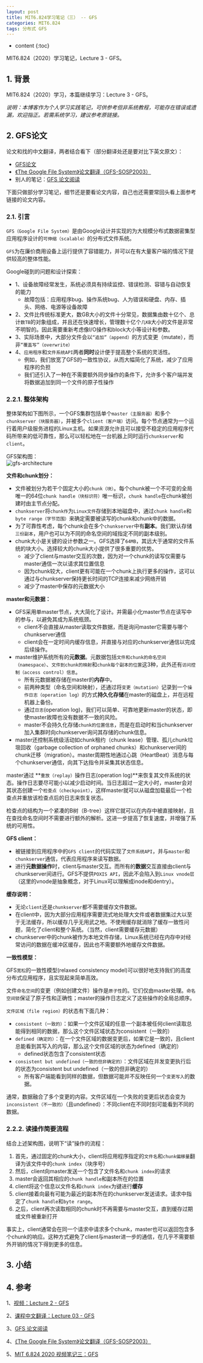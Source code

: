 ```yaml
---
layout: post
title: MIT6.824学习笔记（三） -- GFS
categories: MIT6.824
tags: 分布式 GFS
---
```


* content
{:toc}

MIT6.824（2020）学习笔记，Lecture 3 - GFS。



## 1. 背景

MIT6.824（2020）学习，本篇继续学习：Lecture 3 - GFS。

*说明：本博客作为个人学习实践笔记，可供参考但非系统教程，可能存在错误或遗漏，欢迎指正。若需系统学习，建议参考原链接。*

## 2. GFS论文

论文和找的中文翻译，两者结合看下（部分翻译处还是要对比下英文原文）：

* [GFS论文](https://pdos.csail.mit.edu/6.824/papers/gfs.pdf)
* [《The Google File System》论文翻译（GFS-SOSP2003）](https://blog.mrcroxx.com/posts/paper-reading/gfs-sosp2003/)
* 别人的笔记：[GFS 论文阅读](https://tanxinyu.work/gfs-thesis/)

下面只做部分学习笔记，细节还是要看论文内容，自己也还需要常回头看上面参考链接的论文内容。

### 2.1. 引言

`GFS（Google File System）`是由Google设计并实现的为大规模分布式数据密集型应用程序设计的`可伸缩（scalable）`的分布式文件系统。

`GFS`为在廉价商用设备上运行提供了容错能力，并可以在有大量客户端的情况下提供较高的整体性能。

Google碰到的问题和设计探索：

* 1、设备故障经常发生，系统必须具有持续监控、错误检测、容错与自动恢复的能力
    * 故障包括：应用程序bug、操作系统bug、人为错误和硬盘、内存、插头、网络、电源等设备故障
* 2、文件比传统标准更大，数GB大小的文件十分常见，数据集由数十亿个、总计`数TB`的对象组成，并且还在快速增长，管理数十亿个`几KB`大小的文件是非常不明智的。因此需要重新考虑像I/O操作和block大小等设计和参数。
* 3、实际场景中，大部分文件会以`“追加”（append）`的方式变更（mutate），而非`“覆盖写”（overwrite）`
* 4、`应用程序`和`文件系统API`两者**同时**设计便于提高整个系统的灵活性。
    * 例如，我们放宽了GFS的一致性协议，从而大幅简化了系统，减少了应用程序的负担
    * 我们还引入了一种在不需要额外同步操作的条件下，允许多个客户端并发将数据追加到同一个文件的原子性操作

### 2.2.1. 整体架构

整体架构如下图所示，一个GFS集群包括单个`master（主服务器）`和多个`chunkserver（块服务器）`，并被多个`client（客户端）`访问。每个节点通常为一个运行着用户级服务进程的Linux主机。如果资源允许且可以接受不稳定的应用程序代码所带来的低可靠性，那么可以轻松地在一台机器上同时运行`chunkserver`和`client`。

GFS架构图：  
![gfs-architecture](/images/gfs-architecture.png)

**文件和chunk划分：**

* 文件被划分为若干个固定大小的`chunk（块）`。每个chunk被一个不可变的全局唯一的64位`chunk handle（块标识符）`唯一标识，`chunk handle`在chunk被创建时由主节点分配。
* `chunkserver`将`chunk作`为`Linux文件`存储到本地磁盘中，通过`chunk handle`和`byte range（字节范围）`来确定需要被读写的chunk和chunk中的数据。
* 为了可靠性考虑，每个chunk会在多个`chunkserver`中有**副本**。我们默认存储`三份副本`，用户也可以为不同的命名空间的域指定不同的副本级别。
* chunk大小是关键的设计参数之一。GFS选择了`64MB`，其远大于通常的文件系统的块大小。选择较大的chunk大小提供了很多重要的优势。
    * 减少了client与master交互的次数，因为对一个chunk的读写仅需要与master通信一次以请求其位置信息
    * 因为chunk较大，client更有可能在一个chunk上执行更多的操作，这可以通过与chunkserver保持更长时间的TCP连接来减少网络开销
    * 减少了master中保存的元数据大小

**master和元数据：**

* GFS采用单master节点，大大简化了设计。并需最小化master节点在读写中的参与，以避免其成为系统瓶颈。
    * client不会直接从master读取文件数据，而是询问master它需要与哪个chunkserver通信
    * client会在一定时间内缓存信息，并直接与对应的chunkserver通信以完成后续操作。
* master维护系统所有的**元数据**。元数据包括`文件和chunk的命名空间（namespace）`、`文件到chunk的映射`和`chunk每个副本的位置`这3种，此外还有`访问控制（access control）信息`。
    * 所有元数据被存储在master的**内存**中。
    * 前两种类型（命名空间和映射），还通过将`变更（mutation）`记录到一个`操作日志（operation log）`的方式**持久化存储**在master的磁盘上，并在远程机器上备份。
    * 通过`日志`(operation log)，我们可以简单、可靠地更新master的状态，即使master故障也没有数据不一致的风险。
    * master不会持久化存储`chunk的位置信息`，而是在启动时和当chunkserver加入集群时向chunkserver询问其存储的chunk信息。
* master还控制系统级活动如chunk租约（chunk lease）管理、孤儿chunk垃圾回收（garbage collection of orphaned chunks）和chunkserver间的chunk迁移（migration）。master周期性地通过心跳（HeartBeat）消息与每个chunkserver通信，向其下达指令并采集其状态信息。

master通过 **`重放（replay）`操作日志(operation log)**来恢复其文件系统的状态。操作日志要尽可能小以减少启动时间。当日志超过一定大小时，master会对其状态创建一个`检查点（checkpoint）`，这样master就可以从磁盘加载最后一个检查点并重放该检查点后的日志来恢复状态。

检查点的结构为一个紧凑的B树（B-tree）这样它就可以在内存中被直接映射，且在查找命名空间时不需要进行额外的解析。这进一步提高了恢复速度，并增强了系统的可用性。

**GFS client：**

* 被链接到应用程序中的`GFS client`的代码实现了`文件系统API`，并与`master`和`chunkserver`通信，代表应用程序来读写数据。
* 进行**元数据操作**时，client与master交互。而所有的**数据**交互直接由client与chunkserver间进行。GFS不提供`POXIS API`，因此不会陷入到`Linux vnode层`（这里的vnode是抽象概念，对于Linux可以理解成inode和dentry）。

**缓存说明：**

* 无论`client`还是`chunkserver`都不需要缓存文件数据。
* 在client中，因为大部分应用程序需要流式地处理大文件或者数据集过大以至于无法缓存，所以缓存几乎无用武之地。不使用缓存就消除了缓存一致性问题，简化了client和整个系统。（当然，client需要缓存元数据）
* chunkserver中的chunk被作为本地文件存储，Linux系统已经在内存中对经常访问的数据在缓冲区缓存，因此也不需要额外地缓存文件数据。

**一致性模型：**

GFS`宽松`的一致性模型(relaxed consistency model)可以很好地支持我们的高度分布式应用程序，且实现起来简单高效。

文件`命名空间`的变更（例如创建文件）操作是`原子性`的。它们仅由master处理。`命名空间锁`保证了原子性和正确性；master的操作日志定义了这些操作的全局总顺序。

`文件区域（file region）`的状态有下面几种：

* `consistent（一致的）`：如果一个文件区域的任意一个副本被任何client读取总能得到相同的数据，那么这个文件区域状态为consistent（一致的）
* `defined（确定的）`：在一个文件区域的数据变更后，如果它是一致的，且client总能看到其写入的内容，那么这个文件区域的状态为defined（确定的）
    * defined状态包含了consistent状态
* `consistent but undefined（一致的但非确定的）`：文件区域在并发变更执行后的状态为consistent but undefined（一致的但非确定的）
    * 所有客户端能看到同样的数据，但数据可能并不反映任何一个`变更写入`的数据。

通常，数据融合了多个变更的内容。文件区域在一个失败的变更后状态会变为`inconsistent（不一致的）`（且undefined）：不同client在不同时刻可能看到不同的数据。

### 2.2.2. 读操作简要流程

结合上述架构图，说明下“读”操作的流程：

1. 首先，通过固定的chunk大小，client将应用程序指定的`文件名`和`chunk偏移量`翻译为该文件中的`chunk index`（块序号）
2. 然后，client向master发送一个包含了文件名和`chunk index`的请求
3. master会返回其相应的`chunk handle`和副本所在的位置
4. client将这个信息以文件名和`chunk index`为键进行**缓存**
5. client接着向最有可能为最近的副本所在的chunkserver发送请求。请求中指定了`chunk handle`和`byte range`。
6. 之后，client再次读取相同的chunk时不再需要与master交互，直到缓存过期或文件被重新打开

事实上，client通常会在同一个请求中请求多个chunk，master也可以返回包含多个chunk的响应。这种方式避免了client与master进一步的通信，在几乎不需要额外开销的情况下得到更多的信息。


## 3. 小结


## 4. 参考

1、[视频：Lecture 2 - GFS](https://www.bilibili.com/video/BV1R7411t71W?p=3&vd_source=477b80445c7c1a81617bbea3bdf9a3c1)

2、[课程中文翻译：Lecture 03 - GFS](https://mit-public-courses-cn-translatio.gitbook.io/mit6-824/lecture-03-gfs)

3、[GFS 论文阅读](https://tanxinyu.work/gfs-thesis/)

4、[《The Google File System》论文翻译（GFS-SOSP2003）](https://blog.mrcroxx.com/posts/paper-reading/gfs-sosp2003/)

5、[MIT 6.824 2020 视频笔记三：GFS](https://www.qtmuniao.com/2020/03/14/6-824-vidoe-notes-3-gfs/)
